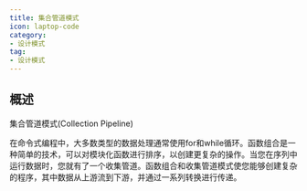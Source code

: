 ```yaml
---
title: 集合管道模式
icon: laptop-code
category:
- 设计模式
tag:
- 设计模式
---
```


## 概述
集合管道模式(Collection Pipeline)

在命令式编程中，大多数类型的数据处理通常使用for和while循环。函数组合是一种简单的技术，可以对模块化函数进行排序，以创建更复杂的操作。当您在序列中运行数据时，您就有了一个收集管道。函数组合和收集管道模式使您能够创建复杂的程序，其中数据从上游流到下游，并通过一系列转换进行传递。